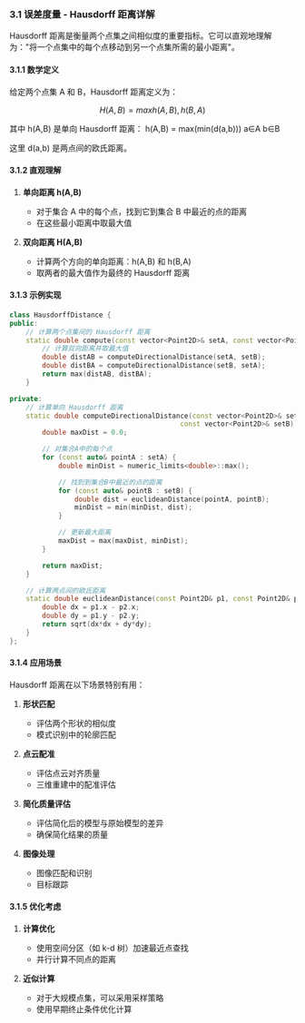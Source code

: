 ### 3.1 误差度量 - Hausdorff 距离详解

Hausdorff 距离是衡量两个点集之间相似度的重要指标。它可以直观地理解为："将一个点集中的每个点移动到另一个点集所需的最小距离"。

#### 3.1.1 数学定义

给定两个点集 A 和 B，Hausdorff 距离定义为：

$$
H(A,B) = max{ h(A,B), h(B,A) }
$$

其中 h(A,B) 是单向 Hausdorff 距离：
h(A,B) = max(min(d(a,b)))
a∈A b∈B

这里 d(a,b) 是两点间的欧氏距离。

#### 3.1.2 直观理解

1. **单向距离 h(A,B)**

   - 对于集合 A 中的每个点，找到它到集合 B 中最近的点的距离
   - 在这些最小距离中取最大值

2. **双向距离 H(A,B)**
   - 计算两个方向的单向距离：h(A,B) 和 h(B,A)
   - 取两者的最大值作为最终的 Hausdorff 距离

#### 3.1.3 示例实现

```cpp
class HausdorffDistance {
public:
    // 计算两个点集间的 Hausdorff 距离
    static double compute(const vector<Point2D>& setA, const vector<Point2D>& setB) {
        // 计算双向距离并取最大值
        double distAB = computeDirectionalDistance(setA, setB);
        double distBA = computeDirectionalDistance(setB, setA);
        return max(distAB, distBA);
    }

private:
    // 计算单向 Hausdorff 距离
    static double computeDirectionalDistance(const vector<Point2D>& setA,
                                          const vector<Point2D>& setB) {
        double maxDist = 0.0;

        // 对集合A中的每个点
        for (const auto& pointA : setA) {
            double minDist = numeric_limits<double>::max();

            // 找到到集合B中最近的点的距离
            for (const auto& pointB : setB) {
                double dist = euclideanDistance(pointA, pointB);
                minDist = min(minDist, dist);
            }

            // 更新最大距离
            maxDist = max(maxDist, minDist);
        }

        return maxDist;
    }

    // 计算两点间的欧氏距离
    static double euclideanDistance(const Point2D& p1, const Point2D& p2) {
        double dx = p1.x - p2.x;
        double dy = p1.y - p2.y;
        return sqrt(dx*dx + dy*dy);
    }
};
```

#### 3.1.4 应用场景

Hausdorff 距离在以下场景特别有用：

1. **形状匹配**

   - 评估两个形状的相似度
   - 模式识别中的轮廓匹配

2. **点云配准**

   - 评估点云对齐质量
   - 三维重建中的配准评估

3. **简化质量评估**

   - 评估简化后的模型与原始模型的差异
   - 确保简化结果的质量

4. **图像处理**
   - 图像匹配和识别
   - 目标跟踪

#### 3.1.5 优化考虑

1. **计算优化**

   - 使用空间分区（如 k-d 树）加速最近点查找
   - 并行计算不同点的距离

2. **近似计算**
   - 对于大规模点集，可以采用采样策略
   - 使用早期终止条件优化计算
